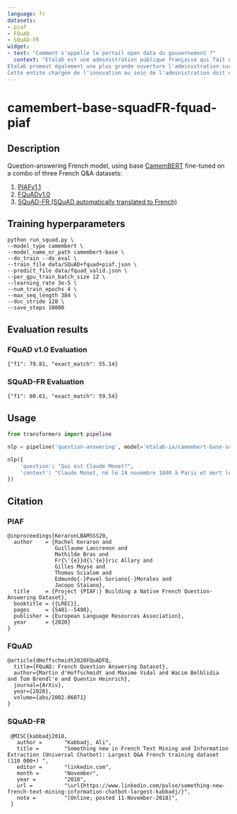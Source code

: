 ```yaml
---
language: fr
datasets:
- piaf
- FQuAD
- SQuAD-FR
widget:
- text: "Comment s'appelle le portail open data du gouvernement ?"
  context: "Etalab est une administration publique française qui fait notamment office de Chief Data Officer de l'État et coordonne la conception et la mise en œuvre de sa stratégie dans le domaine de la donnée (ouverture et partage des données publiques ou open data, exploitation des données et intelligence artificielle...). Ainsi, Etalab développe et maintient le portail des données ouvertes du gouvernement français data.gouv.fr.
Etalab promeut également une plus grande ouverture l'administration sur la société (gouvernement ouvert) : transparence de l'action publique, innovation ouverte, participation citoyenne... elle promeut l’innovation, l’expérimentation, les méthodes de travail ouvertes, agiles et itératives, ainsi que les synergies avec la société civile pour décloisonner l’administration et favoriser l’adoption des meilleures pratiques professionnelles dans le domaine du numérique. À ce titre elle étudie notamment l’opportunité de recourir à des technologies en voie de maturation issues du monde de la recherche.
Cette entité chargée de l'innovation au sein de l'administration doit contribuer à l'amélioration du service public grâce au numérique. Elle est rattachée à la Direction interministérielle du numérique, dont les missions et l’organisation ont été fixées par le décret du 30 octobre 2019.  Dirigé par Laure Lucchesi depuis 2016, elle rassemble une équipe pluridisciplinaire d'une trentaine de personnes."
---
```


# camembert-base-squadFR-fquad-piaf

## Description

Question-answering French model, using base [CamemBERT](https://camembert-model.fr/) fine-tuned on a combo of three French Q&A datasets:

1. [PIAFv1.1](https://www.data.gouv.fr/en/datasets/piaf-le-dataset-francophone-de-questions-reponses/)
2. [FQuADv1.0](https://fquad.illuin.tech/)
3. [SQuAD-FR (SQuAD automatically translated to French)](https://github.com/Alikabbadj/French-SQuAD)

## Training hyperparameters

```shell
python run_squad.py \
--model_type camembert \
--model_name_or_path camembert-base \
--do_train --do_eval \
--train_file data/SQuAD+fquad+piaf.json \
--predict_file data/fquad_valid.json \
--per_gpu_train_batch_size 12 \ 
--learning_rate 3e-5 \ 
--num_train_epochs 4 \  
--max_seq_length 384 \ 
--doc_stride 128 \
--save_steps 10000 
``` 

## Evaluation results
### FQuAD v1.0 Evaluation
```shell
{"f1": 79.81, "exact_match": 55.14}
```
### SQuAD-FR Evaluation
```shell
{"f1": 80.61, "exact_match": 59.54}
```

## Usage

```python
from transformers import pipeline

nlp = pipeline('question-answering', model='etalab-ia/camembert-base-squadFR-fquad-piaf', tokenizer='etalab-ia/camembert-base-squadFR-fquad-piaf')

nlp({
    'question': "Qui est Claude Monet?",
    'context': "Claude Monet, né le 14 novembre 1840 à Paris et mort le 5 décembre 1926 à Giverny, est un peintre français et l’un des fondateurs de l'impressionnisme."
})
```

## Citation

### PIAF
```
@inproceedings{KeraronLBAMSSS20,
  author    = {Rachel Keraron and
               Guillaume Lancrenon and
               Mathilde Bras and
               Fr{\'{e}}d{\'{e}}ric Allary and
               Gilles Moyse and
               Thomas Scialom and
               Edmundo{-}Pavel Soriano{-}Morales and
               Jacopo Staiano},
  title     = {Project {PIAF:} Building a Native French Question-Answering Dataset},
  booktitle = {{LREC}},
  pages     = {5481--5490},
  publisher = {European Language Resources Association},
  year      = {2020}
}

```

### FQuAD
```
@article{dHoffschmidt2020FQuADFQ,
  title={FQuAD: French Question Answering Dataset},
  author={Martin d'Hoffschmidt and Maxime Vidal and Wacim Belblidia and Tom Brendl'e and Quentin Heinrich},
  journal={ArXiv},
  year={2020},
  volume={abs/2002.06071}
}
```

### SQuAD-FR
```
 @MISC{kabbadj2018,
   author =       "Kabbadj, Ali",
   title =        "Something new in French Text Mining and Information Extraction (Universal Chatbot): Largest Q&A French training dataset (110 000+) ",
   editor =       "linkedin.com",
   month =        "November",
   year =         "2018",
   url =          "\url{https://www.linkedin.com/pulse/something-new-french-text-mining-information-chatbot-largest-kabbadj/}",
   note =         "[Online; posted 11-November-2018]",
 }
 ```
